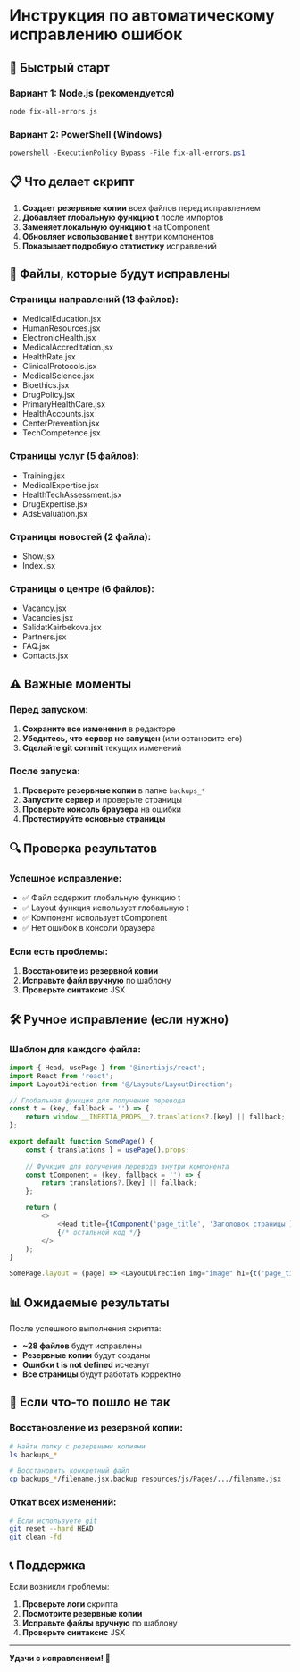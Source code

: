 # Инструкция по автоматическому исправлению ошибок

## 🚀 Быстрый старт

### Вариант 1: Node.js (рекомендуется)
```bash
node fix-all-errors.js
```

### Вариант 2: PowerShell (Windows)
```powershell
powershell -ExecutionPolicy Bypass -File fix-all-errors.ps1
```

## 📋 Что делает скрипт

1. **Создает резервные копии** всех файлов перед исправлением
2. **Добавляет глобальную функцию t** после импортов
3. **Заменяет локальную функцию t** на tComponent
4. **Обновляет использование t** внутри компонентов
5. **Показывает подробную статистику** исправлений

## 🔧 Файлы, которые будут исправлены

### Страницы направлений (13 файлов):
- MedicalEducation.jsx
- HumanResources.jsx
- ElectronicHealth.jsx
- MedicalAccreditation.jsx
- HealthRate.jsx
- ClinicalProtocols.jsx
- MedicalScience.jsx
- Bioethics.jsx
- DrugPolicy.jsx
- PrimaryHealthCare.jsx
- HealthAccounts.jsx
- CenterPrevention.jsx
- TechCompetence.jsx

### Страницы услуг (5 файлов):
- Training.jsx
- MedicalExpertise.jsx
- HealthTechAssessment.jsx
- DrugExpertise.jsx
- AdsEvaluation.jsx

### Страницы новостей (2 файла):
- Show.jsx
- Index.jsx

### Страницы о центре (6 файлов):
- Vacancy.jsx
- Vacancies.jsx
- SalidatKairbekova.jsx
- Partners.jsx
- FAQ.jsx
- Contacts.jsx

## ⚠️ Важные моменты

### Перед запуском:
1. **Сохраните все изменения** в редакторе
2. **Убедитесь, что сервер не запущен** (или остановите его)
3. **Сделайте git commit** текущих изменений

### После запуска:
1. **Проверьте резервные копии** в папке `backups_*`
2. **Запустите сервер** и проверьте страницы
3. **Проверьте консоль браузера** на ошибки
4. **Протестируйте основные страницы**

## 🔍 Проверка результатов

### Успешное исправление:
- ✅ Файл содержит глобальную функцию t
- ✅ Layout функция использует глобальную t
- ✅ Компонент использует tComponent
- ✅ Нет ошибок в консоли браузера

### Если есть проблемы:
1. **Восстановите из резервной копии**
2. **Исправьте файл вручную** по шаблону
3. **Проверьте синтаксис** JSX

## 🛠️ Ручное исправление (если нужно)

### Шаблон для каждого файла:

```javascript
import { Head, usePage } from '@inertiajs/react';
import React from 'react';
import LayoutDirection from '@/Layouts/LayoutDirection';

// Глобальная функция для получения перевода
const t = (key, fallback = '') => {
    return window.__INERTIA_PROPS__?.translations?.[key] || fallback;
};

export default function SomePage() {
    const { translations } = usePage().props;
    
    // Функция для получения перевода внутри компонента
    const tComponent = (key, fallback = '') => {
        return translations?.[key] || fallback;
    };

    return (
        <>
            <Head title={tComponent('page_title', 'Заголовок страницы')} />
            {/* остальной код */}
        </>
    );
}

SomePage.layout = (page) => <LayoutDirection img="image" h1={t('page_title', 'Заголовок страницы')}>{page}</LayoutDirection>;
```

## 📊 Ожидаемые результаты

После успешного выполнения скрипта:
- **~28 файлов** будут исправлены
- **Резервные копии** будут созданы
- **Ошибки t is not defined** исчезнут
- **Все страницы** будут работать корректно

## 🚨 Если что-то пошло не так

### Восстановление из резервной копии:
```bash
# Найти папку с резервными копиями
ls backups_*

# Восстановить конкретный файл
cp backups_*/filename.jsx.backup resources/js/Pages/.../filename.jsx
```

### Откат всех изменений:
```bash
# Если используете git
git reset --hard HEAD
git clean -fd
```

## 📞 Поддержка

Если возникли проблемы:
1. **Проверьте логи** скрипта
2. **Посмотрите резервные копии**
3. **Исправьте файлы вручную** по шаблону
4. **Проверьте синтаксис** JSX

---

**Удачи с исправлением! 🎉**
